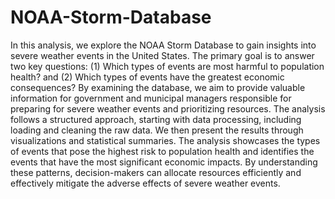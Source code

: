 # NOAA-Storm-Database
In this analysis, we explore the NOAA Storm Database to gain insights into severe weather events in the United States. The primary goal is to answer two key questions: (1) Which types of events are most harmful to population health? and (2) Which types of events have the greatest economic consequences? By examining the database, we aim to provide valuable information for government and municipal managers responsible for preparing for severe weather events and prioritizing resources. The analysis follows a structured approach, starting with data processing, including loading and cleaning the raw data. We then present the results through visualizations and statistical summaries. The analysis showcases the types of events that pose the highest risk to population health and identifies the events that have the most significant economic impacts. By understanding these patterns, decision-makers can allocate resources efficiently and effectively mitigate the adverse effects of severe weather events.
